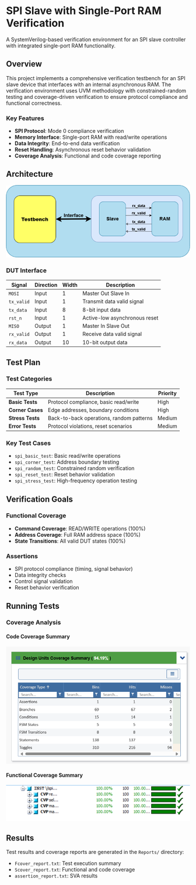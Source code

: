 # SPI Slave with Single-Port RAM Verification

A SystemVerilog-based verification environment for an SPI slave controller with integrated single-port RAM functionality.

## Overview

This project implements a comprehensive verification testbench for an SPI slave device that interfaces with an internal asynchronous RAM. The verification environment uses UVM methodology with constrained-random testing and coverage-driven verification to ensure protocol compliance and functional correctness.

### Key Features
- **SPI Protocol**: Mode 0 compliance verification
- **Memory Interface**: Single-port RAM with read/write operations
- **Data Integrity**: End-to-end data verification
- **Reset Handling**: Asynchronous reset behavior validation
- **Coverage Analysis**: Functional and code coverage reporting

## Architecture

![SPI Architecture](./Docs/SPI.drawio.png)

### DUT Interface

| Signal     | Direction | Width | Description                      |
|------------|-----------|-------|----------------------------------|
| `MOSI`     | Input     | 1     | Master Out Slave In              |
| `tx_valid` | Input     | 1     | Transmit data valid signal       |
| `tx_data`  | Input     | 8     | 8-bit input data                 |
| `rst_n`    | Input     | 1     | Active-low asynchronous reset    |
| `MISO`     | Output    | 1     | Master In Slave Out              |
| `rx_valid` | Output    | 1     | Receive data valid signal        |
| `rx_data`  | Output    | 10    | 10-bit output data               |

## Test Plan

### Test Categories

| Test Type | Description | Priority |
|-----------|-------------|----------|
| **Basic Tests** | Protocol compliance, basic read/write | High |
| **Corner Cases** | Edge addresses, boundary conditions | High |
| **Stress Tests** | Back-to-back operations, random patterns | Medium |
| **Error Tests** | Protocol violations, reset scenarios | Medium |

### Key Test Cases
- `spi_basic_test`: Basic read/write operations
- `spi_corner_test`: Address boundary testing
- `spi_random_test`: Constrained random verification
- `spi_reset_test`: Reset behavior validation
- `spi_stress_test`: High-frequency operation testing

## Verification Goals

### Functional Coverage
- **Command Coverage**: READ/WRITE operations (100%)
- **Address Coverage**: Full RAM address space (100%)
- **State Transitions**: All valid DUT states (100%)

### Assertions
- SPI protocol compliance (timing, signal behavior)
- Data integrity checks
- Control signal validation
- Reset behavior verification

## Running Tests
### Coverage Analysis
#### Code Coverage Summary
![Ccoverage](./Reports/Design_Coverage_Summary.png)
#### Functional Coverage Summary
![Fcoverage](./Reports/Fcoverage.png)

## Results

Test results and coverage reports are generated in the `Reports/` directory:
- `Fcover_report.txt`: Test execution summary
- `Scover_report.txt`: Functional and code coverage
- `assertion_report.txt`: SVA results

